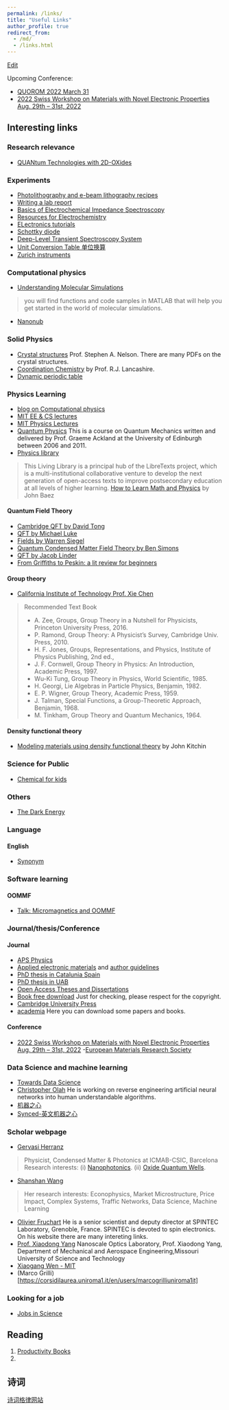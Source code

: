 ```yaml
---
permalink: /links/
title: "Useful Links"
author_profile: true
redirect_from:
  - /md/
  - /links.html
---
```


[Edit](https://github.com/DoctorYuChen/DoctorYuchen.github.io/edit/gh-pages/_pages/links.md)

Upcoming Conference:
- [QUOROM 2022 March 31](https://quoromvirtualconference.wordpress.com/)
- [2022 Swiss Workshop on Materials with Novel Electronic Properties Aug. 29th – 31st, 2022](https://swm22.manep.ch/)

## Interesting links

### Research relevance
- [QUANtum Technologies with 2D-OXides](http://quantox.spin.cnr.it/)


### Experiments
- [Photolithography and e-beam lithography recipes](https://nano.physics.leidenuniv.nl/dokuwiki/doku.php?id=resist_and_e-beam_recipes)
- [Writing a lab report](https://www.jyu.fi/science/en/physics/studies/student-laboratory/writing-a-lab-report)
- [Basics of Electrochemical Impedance Spectroscopy](https://www.gamry.com/application-notes/EIS/basics-of-electrochemical-impedance-spectroscopy/)
- [Resources for Electrochemistry](http://www.consultrsr.net/index.htm)
- [ELectronics tutorials](https://www.electronics-tutorials.ws/)
- [Schottky diode](http://www.physics-and-radio-electronics.com/electronic-devices-and-circuits/semiconductor-diodes/schottkydiode.html)
- [Deep-Level Transient Spectroscopy System](http://www.phystech.de/products/dlts/dlts.htm)
- [Unit Conversion Table 单位换算](http://www.csgnetwork.com/converttable.html)
- [Zurich instruments](https://www.zhinst.com/europe/en)

### Computational physics
- [Understanding Molecular Simulations](http://www.cchem.berkeley.edu/chem195/index.html)
> you will find functions and code samples in MATLAB that will help you get started in the world of molecular simulations.
- [Nanonub](https://nanohub.org/)

### Solid Physics
- [Crystal structures](https://www.tulane.edu/~sanelson/eens211/index.html#Announcements) Prof. Stephen A. Nelson. There are many PDFs on the crystal structures.
- [Coordination Chemistry](http://wwwchem.uwimona.edu.jm/courses/IC10Kout.html) by Prof. R.J. Lancashire.
- [Dynamic periodic table](https://ptable.com/#Properties)

### Physics Learning
- [blog on Computational physics](https://compphys.go.ro/)
- [MIT EE & CS lectures](https://ocw.mit.edu/courses/electrical-engineering-and-computer-science/)
- [MIT Physics Lectures](https://ocw.mit.edu/courses/physics/)
- [Quantum Physics](https://www2.ph.ed.ac.uk/~gja/qp/) This is a course on Quantum Mechanics written and delivered by Prof. Graeme Ackland at the University of Edinburgh between 2006 and 2011.
- [Physics library](https://phys.libretexts.org/)
> This Living Library is a principal hub of the LibreTexts project, which is a multi-institutional collaborative venture to develop the next generation of open-access texts to improve postsecondary education at all levels of higher learning.
> [How to Learn Math and Physics](https://math.ucr.edu/home/baez/books.html#classical_mechanics) by John Baez


#### Quantum Field Theory
- [Cambridge QFT by David Tong](https://www.damtp.cam.ac.uk/user/tong/qft.html)
- [QFT by Michael Luke](https://www.physics.utoronto.ca/~luke/PHY2403F/Homepage.html)
- [Fields   by Warren Siegel](http://insti.physics.sunysb.edu/~siegel/errata.shtml)
- [Quantum Condensed Matter Field Theory by Ben Simons](http://www.tcm.phy.cam.ac.uk/~bds10/tp3.html)
- [QFT by Jacob Linder](https://sites.google.com/view/lindergroup/qft?authuser=0)
- [From Griffiths to Peskin: a lit review for beginners](https://fliptomato.wordpress.com/2006/12/30/from-griffiths-to-peskin-a-lit-review-for-beginners/)

#### Group theory
- [California Institute of Technology Prof. Xie Chen](https://www.its.caltech.edu/~xcchen/courses/physics129.html)
> Recommended Text Book
> - A. Zee, Groups, Group Theory in a Nutshell for Physicists, Princeton University Press, 2016.
> - P. Ramond, Group Theory: A Physicist’s Survey, Cambridge Univ. Press, 2010.
> - H. F. Jones, Groups, Representations, and Physics, Institute of Physics Publishing, 2nd ed.,
> - J. F. Cornwell, Group Theory in Physics: An Introduction, Academic Press, 1997.
> - Wu-Ki Tung, Group Theory in Physics, World Scientific, 1985.
> - H. Georgi, Lie Algebras in Particle Physics, Benjamin, 1982.
> - E. P. Wigner, Group Theory, Academic Press, 1959.
> - J. Talman, Special Functions, a Group-Theoretic Approach, Benjamin, 1968.
> - M. Tinkham, Group Theory and Quantum Mechanics, 1964.

#### Density functional theory
- [Modeling materials using density functional theory](http://kitchingroup.cheme.cmu.edu/dft-book/dft.html) by John Kitchin

### Science for Public
- [Chemical for kids](http://www.chem4kids.com/index.html)

### Others
- [The Dark Energy](https://www.darkenergysurvey.org/)

### Language
#### English
- [Synonym](https://www.thesaurus.com/)

### Software learning
#### OOMMF
- [Talk: Micromagnetics and OOMMF](https://www.spintalks.org/tutorials)

### Journal/thesis/Conference
#### Journal
- [APS Physics](https://www.aps.org/)
- [Applied electronic materials](https://pubs.acs.org/journal/aaembp) and [author guidelines](https://publish.acs.org/publish/author_guidelines?coden=aaembp#preparing_graphics)
- [PhD thesis in Catalunia Spain](https://www.tdx.cat/)
- [PhD thesis in UAB](https://ddd.uab.cat/)
- [Open Access Theses and Dissertations](https://oatd.org/)
- [Book free download](https://b-ok.org/) Just for checking, please respect for the copyright.
- [Cambridge University Press](https://www.cambridge.org/)
- [academia](https://www.academia.edu/) Here you can download some papers and books.

#### Conference
- [2022 Swiss Workshop on Materials with Novel Electronic Properties Aug. 29th – 31st, 2022](https://swm22.manep.ch/)
-[European Materials Research Society](https://www.european-mrs.com/)

### Data Science and machine learning
- [Towards Data Science](https://towardsdatascience.com/)
- [Christopher Olah](http://colah.github.io/) He is working on reverse engineering artificial neural networks into human understandable algorithms.
- [机器之心](https://cloud.tencent.com/developer/column/2713)
- [Synced-英文机器之心](https://syncedreview.com/)

### Scholar webpage
- [Gervasi Herranz](https://gervasi-herranz.blog/)
> Physicist, Condensed Matter & Photonics at ICMAB-CSIC, Barcelona
> Research interests: (i) [Nanophotonics](https://gherranz.wordpress.com/2017/08/25/multifunctional-photonics/). (ii) [Oxide Quantum Wells](https://gherranz.wordpress.com/2017/08/25/2d-electronic-systems-the-case-of-laalo3srtio3/).
- [Shanshan Wang](https://shannwang.github.io/shanshanwang/index.html)
> Her research interests: Econophysics, Market Microstructure, Price Impact, Complex Systems, Traffic Networks, Data Science, Machine Learning
- [Olivier Fruchart](http://fruchart.eu/olivier/links/links.html) He is a senior scientist and deputy director at SPINTEC Laboratory, Grenoble, France. SPINTEC is devoted to spin electronics. On his website there are many intereting links.
- [Prof. Xiaodong Yang](https://web.mst.edu/~yangxia/index.html) Nanoscale Optics Laboratory, Prof. Xiaodong Yang, Department of Mechanical and Aerospace Engineering,Missouri University of Science and Technology
- [Xiaogang Wen - MIT](https://xgwen.mit.edu/)
- (Marco Grilli)[https://corsidilaurea.uniroma1.it/en/users/marcogrilliuniroma1it]


### Looking for a job
- [Jobs in Science](https://jobs.sciencecareers.org/)

## Reading
1. [Productivity Books](https://www.lifehack.org/articles/productivity/30-best-books-productivity-you-should-read.html)
2.

## 诗词
[诗词格律网站](https://sou-yun.cn/index.aspx)
